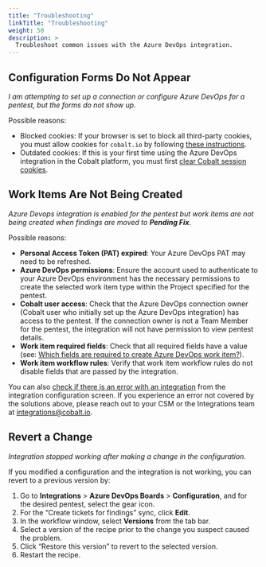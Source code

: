```yaml
---
title: "Troubleshooting"
linkTitle: "Troubleshooting"
weight: 50
description: >
  Troubleshoot common issues with the Azure DevOps integration.
---
```


## Configuration Forms Do Not Appear

_I am attempting to set up a connection or configure Azure DevOps for a pentest, but the forms do not show up._

Possible reasons:
- Blocked cookies: If your browser is set to block all third-party cookies, you must allow cookies for `cobalt.io` by following [these instructions](https://support.google.com/chrome/answer/95647?sjid=8733712878597538106-NA#zippy=%2Callow-or-block-third-party-cookies%2Callow-third-party-cookies-for-a-specific-site). 
- Outdated cookies: If this is your first time using the Azure DevOps integration in the Cobalt platform, you must first [clear Cobalt session cookies](/integrations/azure-devops/how-tos/#clear-cobalt-session-cookies).

## Work Items Are Not Being Created

_Azure Devops integration is enabled for the pentest but work items are not being created when findings are moved to **Pending Fix**_.

Possible reasons:  
- **Personal Access Token (PAT) expired**: Your Azure DevOps PAT may need to be refreshed.  
- **Azure DevOps permissions**: Ensure the account used to authenticate to your Azure DevOps environment has the necessary permissions to create the selected work item type within the Project specified for the pentest.  
- **Cobalt user access**: Check that the Azure DevOps connection owner (Cobalt user who initially set up the Azure DevOps integration) has access to the pentest. If the connection owner is not a Team Member for the pentest, the integration will not have permission to view pentest details. 
- **Work item required fields**: Check that all required fields have a value (see: [Which fields are required to create Azure DevOps work item?](TBD)).
- **Work item workflow rules**: Verify that work item workflow rules do not disable fields that are passed by the integration. 

You can also [check if there is an error with an integration](/integrations/azure-devops/how-tos/#check-if-there-is-an-error) from the integration configuration screen. If you experience an error not covered by the solutions above, please reach out to your CSM or the Integrations team at integrations@cobalt.io.  

## Revert a Change

_Integration stopped working after making a change in the configuration._

If you modified a configuration and the integration is not working, you can revert to a previous version by:
1. Go to **Integrations** > **Azure DevOps Boards** > **Configuration**, and for the desired pentest, select the gear icon. 
2. For the “Create tickets for findings” sync, click **Edit**.
3. In the workflow window, select **Versions** from the tab bar.
4. Select a version of the recipe prior to the change you suspect caused the problem.
5. Click “Restore this version” to revert to the selected version.
6. Restart the recipe.

